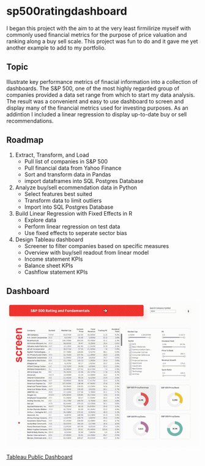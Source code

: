 # sp500ratingdashboard
I began this project with the aim to at the very least firmilirize myself with commonly used financial metrics for the purpose of price valuation and ranking along a buy sell scale. This project was fun to do and it gave me yet another example to add to my portfolio.

## Topic
Illustrate key performance metrics of finacial information into a collection of dashboards. The S&P 500, one of the most highly regarded group of companies provided a data set range from which to start my data analysis. The result was a convenient and easy to use dashboard to screen and display many of the financial metrics used for investing purposes. As an addintion I included a linear regression to display up-to-date buy or sell recommendations.

## Roadmap

1. Extract, Transform, and Load
    - Pull list of companies in S&P 500
    - Pull financial data from Yahoo Finance
    - Sort and transform data in Pandas
    - import dataframes into SQL Postgres Database
2. Analyze buy/sell ecommendation data in Python
    - Select features best suited
    - Transform data to limit outliers
    - Import into SQL Postgres Database 
3. Build Linear Regression with Fixed Effects in R
    - Explore data
    - Perform linear regression on test data
    - Use fixed effects to seperate sector bias
4. Design Tableau dashboard
    - Screener to filter companies based on specific measures
    - Overview with buy/sell readout from linear model
    - Income statement KPIs
    - Balance sheet KPIs
    - Cashflow statement KPIs

## Dashboard

![screenshot](/sp500rating.gif "S&P 500 Rating Dashboard")

[Tableau Public Dashboard](https://public.tableau.com/views/Book3_16649292527140/screener?:language=en-US&publish=yes&:display_count=n&:origin=viz_share_link)